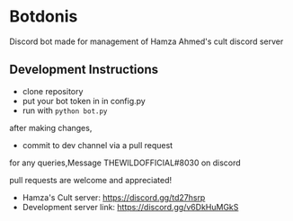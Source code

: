 # Botdonis
Discord bot made for management of Hamza Ahmed's cult discord server

## Development Instructions
- clone repository
- put your bot token in in config.py
- run with `python bot.py`

after making changes,
- commit to dev channel via a pull request

for any queries,Message THEWILDOFFICIAL#8030 on discord

pull requests are welcome and appreciated!

- Hamza's Cult server: https://discord.gg/td27hsrp
- Development server link: https://discord.gg/v6DkHuMGkS
